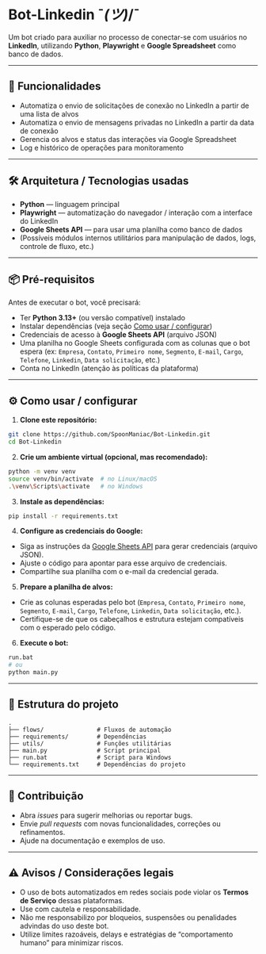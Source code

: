# Bot-Linkedin ¯_(ツ)_/¯

Um bot criado para auxiliar no processo de conectar-se com usuários no **LinkedIn**, utilizando **Python**, **Playwright** e **Google Spreadsheet** como banco de dados.

---

## 🚀 Funcionalidades

* Automatiza o envio de solicitações de conexão no LinkedIn a partir de uma lista de alvos
* Automatiza o envio de mensagens privadas no LinkedIn a partir da data de conexão
* Gerencia os alvos e status das interações via Google Spreadsheet
* Log e histórico de operações para monitoramento

---

## 🛠 Arquitetura / Tecnologias usadas

* **Python** — linguagem principal
* **Playwright** — automatização do navegador / interação com a interface do LinkedIn
* **Google Sheets API** — para usar uma planilha como banco de dados
* (Possíveis módulos internos utilitários para manipulação de dados, logs, controle de fluxo, etc.)

---

## 📦 Pré-requisitos

Antes de executar o bot, você precisará:

* Ter **Python 3.13+** (ou versão compatível) instalado
* Instalar dependências (veja seção [Como usar / configurar](#como-usar---configurar))
* Credenciais de acesso à **Google Sheets API** (arquivo JSON)
* Uma planilha no Google Sheets configurada com as colunas que o bot espera (ex: `Empresa`, `Contato`, `Primeiro nome`, `Segmento`, `E-mail`, `Cargo`, `Telefone`, `Linkedin`, `Data solicitação`, etc.)
* Conta no LinkedIn (atenção às políticas da plataforma)

---

## ⚙️ Como usar / configurar

1. **Clone este repositório:**

```bash
git clone https://github.com/SpoonManiac/Bot-Linkedin.git
cd Bot-Linkedin
```

2. **Crie um ambiente virtual (opcional, mas recomendado):**

```bash
python -m venv venv
source venv/bin/activate  # no Linux/macOS
.\venv\Scripts\activate   # no Windows
```

3. **Instale as dependências:**

```bash
pip install -r requirements.txt
```

4. **Configure as credenciais do Google:**

* Siga as instruções da [Google Sheets API](https://developers.google.com/sheets/api/quickstart/python) para gerar credenciais (arquivo JSON).
* Ajuste o código para apontar para esse arquivo de credenciais.
* Compartilhe sua planilha com o e-mail da credencial gerada.

5. **Prepare a planilha de alvos:**

* Crie as colunas esperadas pelo bot (`Empresa`, `Contato`, `Primeiro nome`, `Segmento`, `E-mail`, `Cargo`, `Telefone`, `Linkedin`, `Data solicitação`, etc.).
* Certifique-se de que os cabeçalhos e estrutura estejam compatíveis com o esperado pelo código.

6. **Execute o bot:**

```bash
run.bat
# ou
python main.py
```

---

## 📂 Estrutura do projeto

```
.
├── flows/               # Fluxos de automação
├── requirements/        # Dependências
├── utils/               # Funções utilitárias
├── main.py              # Script principal
├── run.bat              # Script para Windows
└── requirements.txt     # Dependências do projeto
```

---

## 🤝 Contribuição

* Abra *issues* para sugerir melhorias ou reportar bugs.
* Envie *pull requests* com novas funcionalidades, correções ou refinamentos.
* Ajude na documentação e exemplos de uso.

---

## ⚠️ Avisos / Considerações legais

* O uso de bots automatizados em redes sociais pode violar os **Termos de Serviço** dessas plataformas.
* Use com cautela e responsabilidade.
* Não me responsabilizo por bloqueios, suspensões ou penalidades advindas do uso deste bot.
* Utilize limites razoáveis, delays e estratégias de “comportamento humano” para minimizar riscos.
